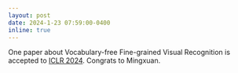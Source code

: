 ```yaml
---
layout: post
date: 2024-1-23 07:59:00-0400
inline: true
---
```


One paper about Vocabulary-free Fine-grained Visual Recognition is accepted to [ICLR 2024](https://openreview.net/forum?id=c7DND1iIgb&referrer=%5BAuthor%20Console%5D(%2Fgroup%3Fid%3DICLR.cc%2F2024%2FConference%2FAuthors%23your-submissions)). Congrats to Mingxuan.